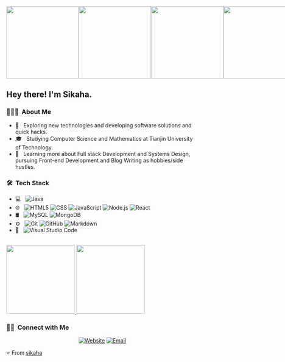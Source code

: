 <div style="display: flex;">
  <img src="https://i0.hdslb.com/bfs/article/205d4dd86dc7b05a205192fb0869896609f5e91b.gif@!web-article-pic.avif" width="190">
  <img src="https://i0.hdslb.com/bfs/article/d1b605c8337704e4dc2c2dccf2a153ddc2cedad8.gif@!web-article-pic.avif" width="190">
<img src="https://pic3.zhimg.com/v2-d90f70bc1c4c6b283f9f28e001f33a3a_b.webp" width="190">
<img src="https://pic3.zhimg.com/v2-9a299172d8e4244fc542b15652dde4b2_b.webp" width="190">
<img src="https://i0.hdslb.com/bfs/article/ac6efea01da47e723c1e5886f6f38628d6bea342.gif@!web-article-pic.avif" width="190" >
</div>

<h2> Hey there! I'm Sikaha.</h2>

<h3> 👨🏻‍💻 &nbsp;About Me </h3>

- 🤔 &nbsp; Exploring new technologies and developing software solutions and quick hacks.
- 🎓 &nbsp; Studying Computer Science and Mathematics at Tianjin University of Technology.
- 🌱 &nbsp; Learning more about Full stack Development and Systems Design, pursuing Front-end Development and Blog Writing as hobbies/side hustles.

<h3> 🛠 &nbsp;Tech Stack</h3>

- 💻 &nbsp;
  ![Java](https://img.shields.io/badge/-Java-333333?style=flat&logo=Java&logoColor=007396)
- 🌐 &nbsp;
  ![HTML5](https://img.shields.io/badge/-HTML5-333333?style=flat&logo=HTML5)
  ![CSS](https://img.shields.io/badge/-CSS-333333?style=flat&logo=CSS3&logoColor=1572B6)
  ![JavaScript](https://img.shields.io/badge/-JavaScript-333333?style=flat&logo=javascript)
  ![Node.js](https://img.shields.io/badge/-Node.js-333333?style=flat&logo=node.js)
  ![React](https://img.shields.io/badge/-React-333333?style=flat&logo=react)
- 🛢 &nbsp;
  ![MySQL](https://img.shields.io/badge/-MySQL-333333?style=flat&logo=mysql)
  ![MongoDB](https://img.shields.io/badge/-MongoDB-333333?style=flat&logo=mongodb)
- ⚙️ &nbsp;
  ![Git](https://img.shields.io/badge/-Git-333333?style=flat&logo=git)
  ![GitHub](https://img.shields.io/badge/-GitHub-333333?style=flat&logo=github)
  ![Markdown](https://img.shields.io/badge/-Markdown-333333?style=flat&logo=markdown)
- 🔧 &nbsp;
  ![Visual Studio Code](https://img.shields.io/badge/-Visual%20Studio%20Code-333333?style=flat&logo=visual-studio-code&logoColor=007ACC)

<br/>

<a href="https://github.com/jacket-sikaha">
  <img height="180em" src="https://github-readme-stats.vercel.app/api?username=jacket-sikaha&theme=transparent&show_icons=true" />
  <img height="180em" src="https://github-readme-stats.vercel.app/api/top-langs/?username=jacket-sikaha&theme=buefy&layout=compact" />
</a>

<br/>

<h3> 🤝🏻 &nbsp;Connect with Me </h3>

<p align="center">
<a href="https://xhx.huagecloud.top/"><img alt="Website" src="https://img.shields.io/badge/https://xhx.huagecloud.top/-purple?style=flat-square&logo=google-chrome"></a>
<a href="987555458@qq.com"><img alt="Email" src="https://img.shields.io/badge/Email-987555458@qq.com-blue?style=flat-square&logo=gmail"></a>
</p>

⭐️ From [sikaha](https://github.com/jacket-sikaha)
